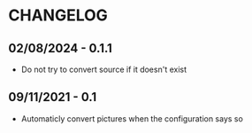 # CHANGELOG

## 02/08/2024 - 0.1.1
- Do not try to convert source if it doesn't exist

## 09/11/2021 - 0.1
- Automaticly convert pictures when the configuration says so
